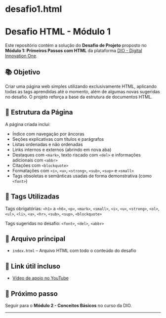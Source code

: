 # desafio1.html

# Desafio HTML - Módulo 1

Este repositório contém a solução do **Desafio de Projeto** proposto no **Módulo 1: Primeiros Passos com HTML** da plataforma [DIO - Digital Innovation One](https://dio.me).

## 📚 Objetivo

Criar uma página web simples utilizando exclusivamente HTML, aplicando todas as tags aprendidas até o momento, além de algumas novas sugeridas no desafio. O projeto reforça a base da estrutura de documentos HTML.

## 🧱 Estrutura da Página

A página criada inclui:

- Índice com navegação por âncoras
- Seções explicativas com títulos e parágrafos
- Listas ordenadas e não ordenadas
- Links internos e externos (abrindo em nova aba)
- Destaques com `<mark>`, texto riscado com `<del>` e informações adicionais com `<abbr>`
- Citações com `<blockquote>`
- Formatações com `<i>`, `<u>`, `<strong>`, `<sub>`, `<sup>` e `<small>`
- Tags obsoletas e semânticas usadas de forma demonstrativa (como `<font>`)

## 🧪 Tags Utilizadas

Tags obrigatórias:
`<h1>` a `<h6>`, `<p>`, `<mark>`, `<small>`, `<i>`, `<u>`, `<strong>`, `<ol>`, `<ul>`, `<li>`, `<a>`, `<hr>`, `<sub>`, `<sup>`, `<blockquote>`

Tags sugeridas no desafio:
`<font>`, `<del>`, `<abbr>`

## 📂 Arquivo principal

- `index.html` – Arquivo HTML com todo o conteúdo do desafio

## 🔗 Link útil incluso

- [Vídeo de apoio no YouTube](https://www.youtube.com/watch?v=Fhy-5CtVkiM)

## 🚀 Próximo passo

Seguir para o **Módulo 2 - Conceitos Básicos** no curso da DIO.

---
